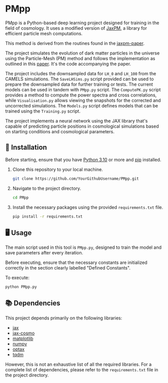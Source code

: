 # PMpp

PMpp is a Python-based deep learning project designed for training in the field of cosmology. It uses a modified version of [JaxPM](https://github.com/DifferentiableUniverseInitiative/JaxPM), a library for efficient particle mesh computations. 

This method is derived from the routines found in the [jaxpm-paper](https://github.com/DifferentiableUniverseInitiative/jaxpm-paper/tree/v_icml).

The project simulates the evolution of dark matter particles in the universe using the Particle-Mesh (PM) method and follows the implementation as outlined in this [paper](https://ml4physicalsciences.github.io/2023/files/NeurIPS_ML4PS_2023_177.pdf). It's the code accompanying the paper. 

The project includes the downsampled data for `LH_0` and `LH_100` from the CAMELS simulations. The `SaveLHSims.py` script provided can be used to prepare the downsampled data for further training or tests. The current models can be used in tandem with `PMpp.py` script. The `ComputePK.py` script provides a method to compute the power spectra and cross correlations, while `Visualisation.py` allows viewing the snapshots for the corrected and uncorrected simulations.
The `Models.py` script defines models that can be trained using the `Training.py` script.

The project implements a neural network using the JAX library that's capable of predicting particle positions in cosmological simulations based on starting conditions and cosmological parameters.

## 🔧 Installation

Before starting, ensure that you have [Python 3.10](https://www.python.org/downloads/) or more and [pip](https://pip.pypa.io/en/stable/installation/) installed.

1. Clone this repository to your local machine.

    ```bash
    git clone https://github.com/YourGithubUsername/PMpp.git
    ```

2. Navigate to the project directory.

    ```bash
    cd PMpp
    ```

3. Install the necessary packages using the provided `requirements.txt` file.

    ```bash
    pip install -r requirements.txt
    ```

## 🖥️ Usage

The main script used in this tool is `PMpp.py`, designed to train the model and save parameters after every iteration.

Before executing, ensure that the necessary constants are initialized correctly in the section clearly labelled "Defined Constants".

To execute:

```bash
python PMpp.py
```

## 📚 Dependencies

This project depends primarily on the following libraries:

- [jax](https://github.com/google/jax)
- [jax-cosmo](https://github.com/DifferentiableUniverseInitiative/jax_cosmo)
- [matplotlib](https://matplotlib.org)
- [numpy](https://numpy.org)
- [optax](https://github.com/deepmind/optax)
- [tqdm](https://github.com/tqdm/tqdm)

However, this is not an exhaustive list of all the required libraries. For a complete list of dependencies, please refer to the `requirements.txt` file in the project directory.